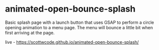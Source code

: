 # animated-open-bounce-splash

Basic splash page with a launch button that uses GSAP to perform a circle opening animation to a menu page. The menu will bounce a little bit when first arriving at the page.

live - https://scottwcode.github.io/animated-open-bounce-splash/
